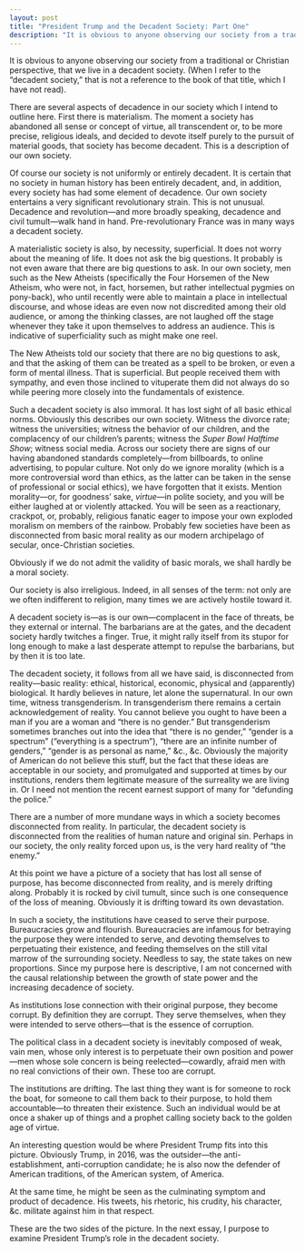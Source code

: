```yaml
---
layout: post
title: "President Trump and the Decadent Society: Part One"
description: "It is obvious to anyone observing our society from a traditional or Christian perspective, that we live in a decadent society..."
---
```


It is obvious to anyone observing our society from a traditional or Christian perspective, that we live in a decadent society. (When I refer to the “decadent society,” that is not a reference to the book of that title, which I have not read).

There are several aspects of decadence in our society which I intend to outline here. First there is materialism. The moment a society has abandoned all sense or concept of virtue, all transcendent or, to be more precise, religious ideals, and decided to devote itself purely to the pursuit of material goods, that society has become decadent. This is a description of our own society.

Of course our society is not uniformly or entirely decadent. It is certain that no society in human history has been entirely decadent, and, in addition, every society has had some element of decadence. Our own society entertains a very significant revolutionary strain. This is not unusual. Decadence and revolution—and more broadly speaking, decadence and civil tumult—walk hand in hand. Pre-revolutionary France was in many ways a decadent society.

A materialistic society is also, by necessity, superficial. It does not worry about the meaning of life. It does not ask the big questions. It probably is not even aware that there are big questions to ask. In our own society, men such as the New Atheists (specifically the Four Horsemen of the New Atheism, who were not, in fact, horsemen, but rather intellectual pygmies on pony-back), who until recently were able to maintain a place in intellectual discourse, and whose ideas are even now not discredited among their old audience, or among the thinking classes, are not laughed off the stage whenever they take it upon themselves to address an audience. This is indicative of superficiality such as might make one reel.

The New Atheists told our society that there are no big questions to ask, and that the asking of them can be treated as a spell to be broken, or even a form of mental illness. That is superficial. But people received them with sympathy, and even those inclined to vituperate them did not always do so while peering more closely into the fundamentals of existence.

Such a decadent society is also immoral. It has lost sight of all basic ethical norms. Obviously this describes our own society. Witness the divorce rate; witness the universities; witness the behavior of our children, and the complacency of our children’s parents; witness the _Super Bowl Halftime Show_; witness social media. Across our society there are signs of our having abandoned standards completely—from billboards, to online advertising, to popular culture. Not only do we ignore morality (which is a more controversial word than ethics, as the latter can be taken in the sense of professional or social ethics), we have forgotten that it exists. Mention morality—or, for goodness’ sake, _virtue_—in polite society, and you will be either laughed at or violently attacked. You will be seen as a reactionary, crackpot, or, probably, religious fanatic eager to impose your own exploded moralism on members of the rainbow. Probably few societies have been as disconnected from basic moral reality as our modern archipelago of secular, once-Christian societies.

Obviously if we do not admit the validity of basic morals, we shall hardly be a moral society.

Our society is also irreligious. Indeed, in all senses of the term: not only are we often indifferent to religion, many times we are actively hostile toward it.

A decadent society is—as is our own—complacent in the face of threats, be they external or internal. The barbarians are at the gates, and the decadent society hardly twitches a finger. True, it might rally itself from its stupor for long enough to make a last desperate attempt to repulse the barbarians, but by then it is too late.

The decadent society, it follows from all we have said, is disconnected from reality—basic reality: ethical, historical, economic, physical and (apparently) biological. It hardly believes in nature, let alone the supernatural. In our own time, witness transgenderism. In transgenderism there remains a certain acknowledgement of reality. You cannot believe you ought to have been a man if you are a woman and “there is no gender.” But transgenderism sometimes branches out into the idea that “there is no gender,” “gender is a spectrum” (“everything is a spectrum”), “there are an infinite number of genders,” “gender is as personal as name,” &c., &c. Obviously the majority of American do not believe this stuff, but the fact that these ideas are acceptable in our society, and promulgated and supported at times by our institutions, renders them legitimate measure of the surreality we are living in. Or I need not mention the recent earnest support of many for “defunding the police.”

There are a number of more mundane ways in which a society becomes disconnected from reality. In particular, the decadent society is disconnected from the realities of human nature and original sin. Perhaps in our society, the only reality forced upon us, is the very hard reality of “the enemy.”

At this point we have a picture of a society that has lost all sense of purpose, has become disconnected from reality, and is merely drifting along. Probably it is rocked by civil tumult, since such is one consequence of the loss of meaning. Obviously it is drifting toward its own devastation.

In such a society, the institutions have ceased to serve their purpose. Bureaucracies grow and flourish. Bureaucracies are infamous for betraying the purpose they were intended to serve, and devoting themselves to perpetuating their existence, and feeding themselves on the still vital marrow of the surrounding society. Needless to say, the state takes on new proportions. Since my purpose here is descriptive, I am not concerned with the causal relationship between the growth of state power and the increasing decadence of society.

As institutions lose connection with their original purpose, they become corrupt. By definition they are corrupt. They serve themselves, when they were intended to serve others—that is the essence of corruption.

The political class in a decadent society is inevitably composed of weak, vain men, whose only interest is to perpetuate their own position and power—men whose sole concern is being reelected—cowardly, afraid men with no real convictions of their own. These too are corrupt.

The institutions are drifting. The last thing they want is for someone to rock the boat, for someone to call them back to their purpose, to hold them accountable—to threaten their existence. Such an individual would be at once a shaker up of things and a prophet calling society back to the golden age of virtue.

An interesting question would be where President Trump fits into this picture. Obviously Trump, in 2016, was the outsider—the anti-establishment, anti-corruption candidate; he is also now the defender of American traditions, of the American system, of America.

At the same time, he might be seen as the culminating symptom and product of decadence. His tweets, his rhetoric, his crudity, his character, &c. militate against him in that respect.

These are the two sides of the picture. In the next essay, I purpose to examine President Trump’s role in the decadent society.
